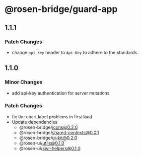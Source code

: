# @rosen-bridge/guard-app

## 1.1.1

### Patch Changes

- change `api_key` header to `Api-Key` to adhere to the standards

## 1.1.0

### Minor Changes

- add api-key authentication for server mutations

### Patch Changes

- fix the chart label problems in first load
- Update dependencies
  - @rosen-bridge/icons@0.2.0
  - @rosen-bridge/shared-contexts@0.0.1
  - @rosen-bridge/ui-kit@0.2.0
  - @rosen-ui/utils@0.1.0
  - @rosen-ui/swr-helpers@0.1.0
